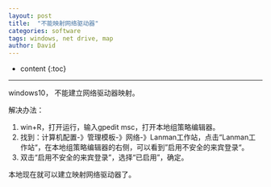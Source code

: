 ```yaml
---
layout: post
title:  "不能映射网络驱动器"
categories: software
tags: windows, net drive, map
author: David
---
```


* content
{:toc}

---

windows10， 不能建立网络驱动器映射。

解决办法：
1. win+R，打开运行，输入gpedit msc，打开本地组策略编辑器。
2. 找到：计算机配置-》管理模板-》网络-》Lanman工作站，点击“Lanman工作站“，在本地组策略编辑器的右侧，可以看到”启用不安全的来宾登录“。
3. 双击“启用不安全的来宾登录”，选择“已启用”，确定。

本地现在就可以建立映射网络驱动器了。

